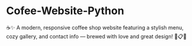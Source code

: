 # Cofee-Website-Python
☕✨ A modern, responsive coffee shop website featuring a stylish menu, cozy gallery, and contact info — brewed with love and great design! 📸📋📍
